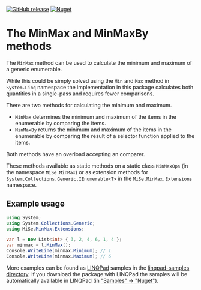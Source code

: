[![GitHub release](https://img.shields.io/github/release/MSeifert04/MinMax)](https://github.com/MSeifert04/MinMax/releases) [![Nuget](https://img.shields.io/nuget/v/MiSe.MinMax)](https://www.nuget.org/packages/MiSe.MinMax/)

# The MinMax and MinMaxBy methods

The `MinMax` method can be used to calculate the minimum and maximum of a generic enumerable.

While this could be simply solved using the `Min` and `Max` method in `System.Linq` namespace
the implementation in this package calculates both quantities in a single-pass and requires fewer
comparisons.

There are two methods for calculating the minimum and maximum.

- `MinMax` determines the minimum and maximum of the items in the enumerable by comparing the items.
- `MinMaxBy` returns the minimum and maximum of the items in the enumerable by comparing the result
  of a selector function applied to the items.

Both methods have an overload accepting an comparer.

These methods available as static methods on a static class `MinMaxOps` (in the namespace
`MiSe.MinMax`) or as extension methods for `System.Collections.Generic.IEnumerable<T>` in the
`MiSe.MinMax.Extensions` namespace.

## Example usage

```csharp
using System;
using System.Collections.Generic;
using MiSe.MinMax.Extensions;

var l = new List<int> { 3, 2, 4, 6, 1, 4 };
var minmax = l.MinMax();
Console.WriteLine(minmax.Minimum); // 1
Console.WriteLine(minmax.Maximum); // 6
```

More examples can be found as [LINQPad](https://www.linqpad.net/) samples in the
[linqpad-samples directory](https://github.com/MSeifert04/MinMax/tree/master/linqpad-samples). If
you download the package with LINQPad the samples will be automatically available in LINQPad (in
["Samples" -> "Nuget"](https://www.linqpad.net/nugetsamples.aspx)).
